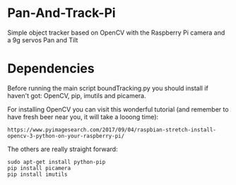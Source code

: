 # Pan-And-Track-Pi
Simple object tracker based on OpenCV with the Raspberry Pi camera and a 9g servos Pan and Tilt 

# Dependencies

Before running the main script boundTracking.py you should install if haven't got: OpenCV, pip, imutils and picamera.

For installing OpenCV you can visit this wonderful tutorial (and remember to have fresh beer near you, it will take a looong time): 

	https://www.pyimagesearch.com/2017/09/04/raspbian-stretch-install-opencv-3-python-on-your-raspberry-pi/

The others are really straight forward:

	sudo apt-get install python-pip
	pip install picamera
	pip install imutils




